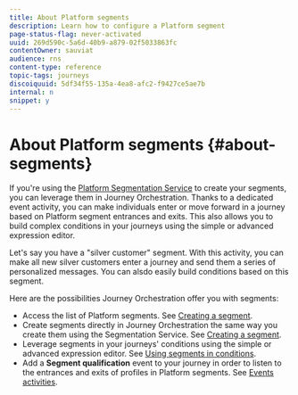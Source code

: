 ```yaml
---
title: About Platform segments
description: Learn how to configure a Platform segment
page-status-flag: never-activated
uuid: 269d590c-5a6d-40b9-a879-02f5033863fc
contentOwner: sauviat
audience: rns
content-type: reference
topic-tags: journeys
discoiquuid: 5df34f55-135a-4ea8-afc2-f9427ce5ae7b
internal: n
snippet: y
---
```


# About Platform segments {#about-segments}

If you're using the [Platform Segmentation Service](https://docs.adobe.com/content/help/en/experience-platform/segmentation/home.html) to create your segments, you can leverage them in Journey Orchestration. Thanks to a dedicated event activity, you can make individuals enter or move forward in a journey based on Platform segment entrances and exits. This also allows you to build complex conditions in your journeys using the simple or advanced expression editor.

Let's say you have a "silver customer" segment. With this activity, you can make all new silver customers enter a journey and send them a series of personalized messages. You can alsdo easily build conditions based on this segment.

Here are the possibilities Journey Orchestration offer you with segments:

* Access the list of Platform segments. See [Creating a segment](../segment/creating-a-segment.md).
* Create segments directly in Journey Orchestration the same way you create them using the Segmentation Service. See [Creating a segment](../segment/creating-a-segment.md).
* Leverage segments in your journeys' conditions using the simple or advanced expression editor. See [Using segments in conditions](../segment/using-a-segment.md).
* Add a **Segment qualification** event to your journey in order to listen to the entrances and exits of profiles in Platform segments. See [Events activities](../building-journeys/event-activities.md#segment-qualification).

